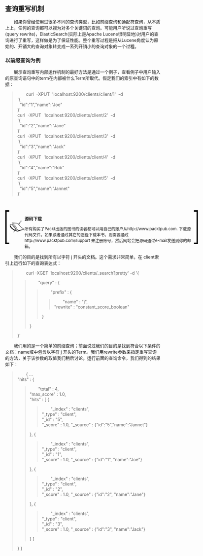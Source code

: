 ## 查询重写机制
<div style="text-indent:2em;">

<p>如果你曾经使用过很多不同的查询类型，比如前缀查询和通配符查询，从本质上上，任何的查询都可以视为对多个关键词的查询。可能用户听说过查询重写(query rewrite)，ElasticSearch(实际上是Apache Lucene很明显地)对用户的查询进行了重写，这样做是为了保证性能。整个重写过程是把从Lucene角度认为原始的、开销大的查询对象转变成一系列开销小的查询对象的一个过程。</p>
<h3 style="text-indent:0em;">以前缀查询为例</h3>
<p>展示查询重写内部运作机制的最好方法是通过一个例子，查看例子中用户输入的原查询语句中的term在内部被什么Term所取代。假定我们的索引中有如下的数据：</p>
<blockquote>
curl&nbsp;&nbsp;-XPUT&nbsp;&nbsp;'localhost:9200/clients/client/1'&nbsp;&nbsp;-d<br/>
'{<br/>
&nbsp;&nbsp;"id":"1","name":"Joe"<br/>
}'<br/>
curl&nbsp;&nbsp;-XPUT&nbsp;&nbsp;'localhost:9200/clients/client/2'&nbsp;&nbsp;-d<br/>
'{<br/>
&nbsp;&nbsp;"id":"2","name":"Jane"<br/>
}'<br/>
curl&nbsp;&nbsp;-XPUT&nbsp;&nbsp;'localhost:9200/clients/client/3'&nbsp;&nbsp;-d<br/>
'{<br/>
&nbsp;&nbsp;"id":"3","name":"Jack"<br/>
}'<br/>
curl&nbsp;&nbsp;-XPUT&nbsp;&nbsp;'localhost:9200/clients/client/4'&nbsp;&nbsp;-d<br/>
'{<br/>
&nbsp;&nbsp;"id":"4","name":"Rob"<br/>
}'<br/>
curl&nbsp;&nbsp;-XPUT&nbsp;&nbsp;'localhost:9200/clients/client/5'&nbsp;&nbsp;-d<br/>
'{<br/>
&nbsp;&nbsp;"id":"5","name":"Jannet"<br/>
}'<br/>
</blockquote>

<br/><!--note structure -->
<div style="height:110px;width:650px;text-indent:0em;">
    <div style="float:left;width:13px;height:100%; background:black;">
        <img src="../lm.png" height="100px" width="13px" style="margin-top:5px;"/>
    </div>
    <div style="float:left;width:50px;height:100%;position:relative;">
	    <img src="../note.png" style="position:absolute; top:30%; "/>
    </div>
<div style="float:left; width:550px;height:100%;">
<b><br/>源码下载</b>
	<p style="font-size:13px;">所有购买了Packt出版的图书的读者都可以用自己的账户从http://www.packtpub.com. 下载源代码文件。如果读者通过其它的途径下载本书，则需要通过http://www.packtpub.com/support 来注册账号，然后网站会把源码通过e-mail发送到你的邮箱。 </p>
</div>
<div style="float:left;width:13px;height:100%;background:black;">
  <img src="../rm.png" height="100px" width="13px" style="margin-top:5px;"/>
</div>
</div> <!-- end of note structure -->
<br/>
<p>我们的目的是找到所有以字符 j 开头的文档。这个需求非常简单，在 client索引上运行如下的查询表达式：</p>
<blockquote>
curl -XGET 'localhost:9200/clients/_search?pretty' -d '{
<blockquote>"query" : {<blockquote>
"prefix" : {
<blockquote>"name" : "j",<br/>
"rewrite" : "constant_score_boolean"</blockquote>
}</blockquote>
}</blockquote>
}'</blockquote>
<p>
我们用的是一个简单的前缀查询；前面说过我们的目的是找到符合以下条件的文档：name域中包含以字符 j 开头的Term。我们用rewrite参数来指定重写查询的方法，关于该参数的取值我们稍后讨论。运行前面的查询命令，我们得到的结果如下：</p>
<blockquote>{
...<br/>
"hits" : {<blockquote>
"total" : 4,<br/>
"max_score" : 1.0,<br/>
"hits" : [ {<blockquote>
"_index" : "clients",<br/>
"_type" : "client",<br/>
"_id" : "5",<br/>
"_score" : 1.0, "_source" : {"id":"5","name":"Jannet"}</blockquote>
}, {<blockquote>
"_index" : "clients",<br/>
"_type" : "client",<br/>
"_id" : "1",<br/>
"_score" : 1.0, "_source" : {"id":"1", "name":"Joe"}</blockquote>
}, {<blockquote>
"_index" : "clients",<br/>
"_type" : "client",<br/>
"_id" : "2",<br/>
"_score" : 1.0, "_source" : {"id":"2", "name":"Jane"}</blockquote>
}, {<blockquote>
"_index" : "clients",<br/>
"_type" : "client",<br/>
"_id" : "3",<br/>
"_score" : 1.0, "_source" : {"id":"3", "name":"Jack"}</blockquote>
} ]</blockquote>
}
}</blockquote>
</div>


